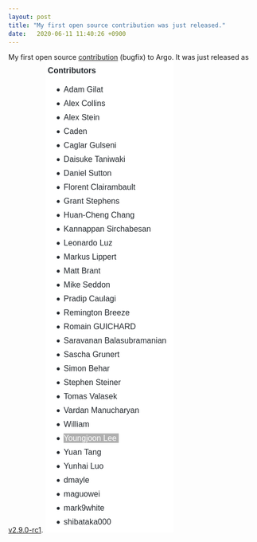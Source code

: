 ```yaml
---
layout: post
title: "My first open source contribution was just released."
date:   2020-06-11 11:40:26 +0900
---
```

My first open source [contribution](https://github.com/argoproj/argo/pull/3014) (bugfix) to Argo.
It was just released as [v2.9.0-rc1](https://github.com/argoproj/argo/releases/tag/v2.9.0-rc1).
![](/assets/argo-release.png)
